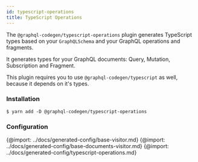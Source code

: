 ```yaml
---
id: typescript-operations
title: TypeScript Operations
---
```


The `@graphql-codegen/typescript-operations` plugin generates TypeScript types based on your `GraphQLSchema` and your GraphQL operations and fragments.

It generates types for your GraphQL documents: Query, Mutation, Subscription and Fragment.

This plugin requires you to use `@graphql-codegen/typescript` as well, because it depends on it's types.

### Installation

    $ yarn add -D @graphql-codegen/typescript-operations

### Configuration

{@import: ../docs/generated-config/base-visitor.md}
{@import: ../docs/generated-config/base-documents-visitor.md}
{@import: ../docs/generated-config/typescript-operations.md}
